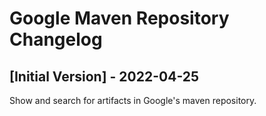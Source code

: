 # Google Maven Repository Changelog

## [Initial Version] - 2022-04-25

Show and search for artifacts in Google's maven repository.
